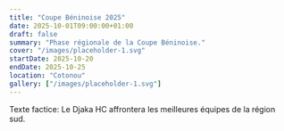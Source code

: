 ```yaml
---
title: "Coupe Béninoise 2025"
date: 2025-10-01T09:00:00+01:00
draft: false
summary: "Phase régionale de la Coupe Béninoise."
cover: "/images/placeholder-1.svg"
startDate: 2025-10-20
endDate: 2025-10-25
location: "Cotonou"
gallery: ["/images/placeholder-1.svg"]
---
```


Texte factice: Le Djaka HC affrontera les meilleures équipes de la région sud.
